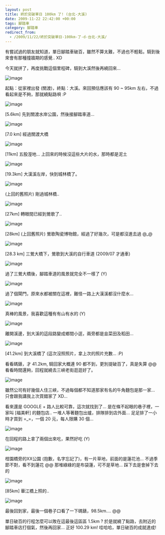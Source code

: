 ```yaml
---
layout: post
title: 終於突破單日 100km 了! (台北-大溪)
date: 2009-11-22 22:42:00 +00:00
tags: 腳踏車
category: 腳踏車
redirect_from:
  - /2009/11/22/終於突破單日-100km-了-d-台北-大溪/
---
```


有嘗試過的朋友就知道，單日腳踏車破百，雖然不算太難，不過也不輕鬆。騎到後來會有那種撞牆期的感覺.. XD 

今天就拼了，再度挑戰這個里程碑，騎到大溪然後再繞回來...

![image](/wp-content/be-files/WindowsLiveWriter/100KMD/5E4B37C7/image.png)

起點：從家裡出發 (關渡)，終點：大溪。來回預估應該有 90 ~ 95km 左右，不過看起來是不夠，那就繞點路唄 :P

 

![image](/wp-content/be-files/WindowsLiveWriter/100KMD/5E4B37C7/image1.png)

\[5.6km\] 先到關渡水岸公園，然後接腳踏車道...

 

![image](/wp-content/be-files/WindowsLiveWriter/100KMD/5E4B37C7/image2.png)

\[7.0 km\] 經過關渡大橋

![image](/wp-content/be-files/WindowsLiveWriter/100KMD/5E4B37C7/image3.png)

\[11km\] 五股溼地... 上回來的時候沒這些大片的水，那時都是泥土

![image](/wp-content/be-files/WindowsLiveWriter/100KMD/5E4B37C7/image4.png)

\[19.3km\] 大漢溪左岸，快到城林橋了。

 

![image](/images/2009-11-22-finally-broke-100km-single-day-cycling-taipei-daxi/image.png)

(上回的舊照片) 剛過城林橋..

 

![image](/images/2009-11-22-finally-broke-100km-single-day-cycling-taipei-daxi/image.png)

\[27km\] 轉眼間已經到鶯歌了..

 

![image](/images/2009-11-22-finally-broke-100km-single-day-cycling-taipei-daxi/image.png)

\[28km\] (上回舊照片) 鶯歌陶瓷博物館，經過了好幾次，可是都沒進去過 @_@

![image](/images/2009-11-22-finally-broke-100km-single-day-cycling-taipei-daxi/image.png)

\[28.3 km\] 三鶯大橋下，鶯歌到大溪的自行車道 (2009/07 才通車)

![image](/images/2009-11-22-finally-broke-100km-single-day-cycling-taipei-daxi/image.png)

過了三鶯大橋後，腳踏車道的風景就完全不一樣了 (Y)

![image](/images/2009-11-22-finally-broke-100km-single-day-cycling-taipei-daxi/image.png)

過了個閘門，原來水都被關在這裡，難怪一路上大漢溪都沒什麼水...

![image](/images/2009-11-22-finally-broke-100km-single-day-cycling-taipei-daxi/image.png)

真棒的風景，我喜歡這種有有山有水的 (Y)

 

![image](/images/2009-11-22-finally-broke-100km-single-day-cycling-taipei-daxi/image.png)

離開溪邊，到大溪的這段路變成鄉間小逕，兩旁都是韭菜田及稻田...

![image](/images/2009-11-22-finally-broke-100km-single-day-cycling-taipei-daxi/image.png)

\[41.2km\] 到大溪橋了 (這次沒照照片，拿上次的照片充數... :P)

看看碼錶，才 41.2km, 騎回家大概連 90 都不到，更別提破百了，真是失算 @@ 看看時間還夠，回程就繞去三峽老街逛逛好了。

 

![image](/images/2009-11-22-finally-broke-100km-single-day-cycling-taipei-daxi/image.png)

雖然公司有好幾個人住三峽，不過每個都不知道那家有名的牛角麵包是那一家… 只會跟我講我上次買錯家了 XD...

看來還是 GOOGLE + 路人比較可靠，這次就找到了... 是在條不起眼的巷子裡，一家叫 \[福美軒\] 的麵包店.. 一堆人等著麵包出爐，排隊排到店外面... 足足排了一小時才買到 =_=，一個 20 元，每人限購 30 個... 

![image](/images/2009-11-22-finally-broke-100km-single-day-cycling-taipei-daxi/image.png)

在回程的路上拿了兩個出來吃，果然好吃 (Y)

 

![image](/images/2009-11-22-finally-broke-100km-single-day-cycling-taipei-daxi/image.png)

柑園橋旁的XX公園 (抱歉，名字忘記了)，有一片草地，前面的是蓮花池... 不過季節不對，看不到蓮花 @@ 那堆綠綠的是布袋蓮，可不是草地... 踩下去是會掉下去的

 

 

 

 

 

 

 

 

 

![image](/images/2009-11-22-finally-broke-100km-single-day-cycling-taipei-daxi/image.png)

\[85km\] 華江橋上照的.. 

 

![image](/images/2009-11-22-finally-broke-100km-single-day-cycling-taipei-daxi/image.png)

最後回到家，最後一個巷子口看了一下碼錶，98.5km…. @@

單日破百的行程怎麼可以敗在這最後這區區 1.5km ? 於是就繞了點路，去附近的腳踏車店打個氣，然後再回家... 正好 100.29 km! 哇哈哈，單日破百的成就達成!
